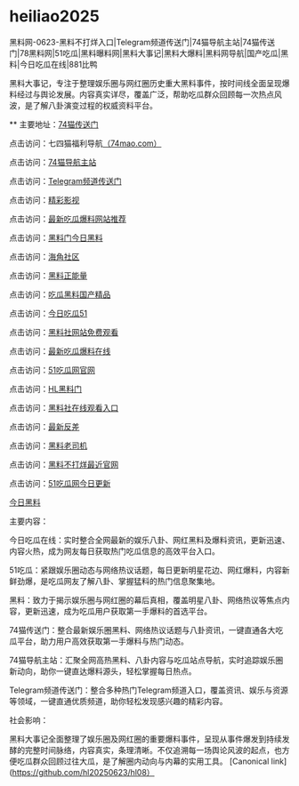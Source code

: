 # heiliao2025
黑料网-0623-黑料不打烊入口|Telegram频道传送门|74猫导航主站|74猫传送门|78黑料网|51吃瓜|黑料曝料网|黑料大事记|黑料大爆料|黑料网导航|国产吃瓜|黑料|今日吃瓜在线|881比鸭

黑料大事记，专注于整理娱乐圈与网红圈历史重大黑料事件，按时间线全面呈现爆料经过与舆论发展。内容真实详尽，覆盖广泛，帮助吃瓜群众回顾每一次热点风波，是了解八卦演变过程的权威资料平台。

** 主要地址：<a href="https://74mao.com/">74猫传送门</a>

点击访问：七四猫福利导航<a href="https://74mao.com/">（74mao.com）</a>

点击访问：<a href="https://74mao.com/">74猫导航主站</a>

点击访问：<a href="https://74mao.com/">Telegram频道传送门</a>

点击访问：<a href="https://hj-216.pages.dev/">精彩影视</a>

点击访问：<a href="https://hj-218.pages.dev/">最新吃瓜爆料网站推荐</a>

点击访问：<a href="https://hj-219.pages.dev/">黑料门今日黑料</a>

点击访问：<a href="https://hj-224.pages.dev/">海角社区</a>

点击访问：<a href="https://cg8-12.pages.dev/">黑料正能量</a>

点击访问：<a href="https://hj-143.pages.dev/">吃瓜黑料国产精品</a>

点击访问：<a href="https://hj-145.pages.dev/">今日吃瓜51</a>

点击访问：<a href="https://hj-149.pages.dev/">黑料社网站免费观看</a>

点击访问：<a href="https://chiguaqunzhongde.pages.dev/">最新吃瓜爆料在线</a>

点击访问：<a href="https://hj-156.pages.dev/">51吃瓜网官网</a>

点击访问：<a href="https://hj-161.pages.dev/">HL黑料门</a>

点击访问：<a href="https://hj-162.pages.dev/">黑料社在线观看入口</a>

点击访问：<a href="https://chiguaqunzhongde.pages.dev/">最新反差</a>

点击访问：<a href="https://hj-170.pages.dev/">黑料老司机</a>

点击访问：<a href="https://hls-15.pages.dev/">黑料不打烊最近官网</a>

点击访问：<a href="https://hls-17.pages.dev/">51吃瓜网今日更新</a>

<a href="https://91chiguazhongxin.pages.dev/">今日黑料</a>

主要内容：

今日吃瓜在线：实时整合全网最新的娱乐八卦、网红黑料及爆料资讯，更新迅速、内容火热，成为网友每日获取热门吃瓜信息的高效平台入口。

51吃瓜：紧跟娱乐圈动态与网络热议话题，每日更新明星花边、网红爆料，内容新鲜劲爆，是吃瓜网友了解八卦、掌握猛料的热门信息聚集地。

黑料：致力于揭示娱乐圈与网红圈的幕后真相，覆盖明星八卦、网络热议等焦点内容，更新迅速，成为吃瓜用户获取第一手爆料的首选平台。

74猫传送门：整合最新娱乐圈黑料、网络热议话题与八卦资讯，一键直通各大吃瓜平台，助力用户高效获取第一手爆料与热门动态。

74猫导航主站：汇聚全网高热黑料、八卦内容与吃瓜站点导航，实时追踪娱乐圈新动向，助你一键直达爆料源头，轻松掌握每日热点。

Telegram频道传送门：整合多种热门Telegram频道入口，覆盖资讯、娱乐与资源等领域，一键直通优质频道，助你轻松发现感兴趣的精彩内容。

社会影响：

黑料大事记全面整理了娱乐圈及网红圈的重要爆料事件，呈现从事件爆发到持续发酵的完整时间脉络，内容真实，条理清晰。不仅追溯每一场舆论风波的起点，也方便吃瓜群众回顾过往大瓜，是了解圈内动向与内幕的实用工具。
[Canonical link](https://github.com/hl20250623/hl08）
